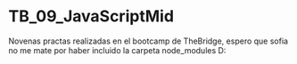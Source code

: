 # TB_09_JavaScriptMid
Novenas practas realizadas en el bootcamp de TheBridge, espero que sofia no me mate por haber incluido la carpeta node_modules D: